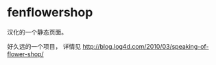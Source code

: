 fenflowershop
=============

汉化的一个静态页面。

好久远的一个项目，
详情见 http://blog.log4d.com/2010/03/speaking-of-flower-shop/
